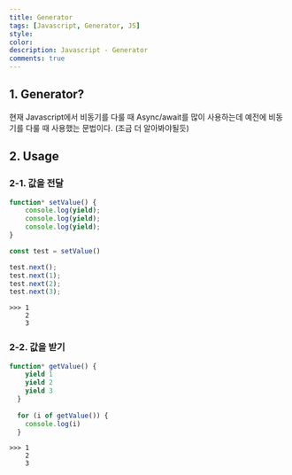 ```yaml
---
title: Generator
tags: [Javascript, Generator, JS]
style: 
color: 
description: Javascript - Generator
comments: true
---
```


## 1. Generator?

현재 Javascript에서 비동기를 다룰 때 Async/await를 많이 사용하는데 예전에 비동기를 다룰 때 사용했는 문법이다. (조금 더 알아봐야될듯)

## 2. Usage

### 2-1. 값을 전달

```Javascript
function* setValue() {
    console.log(yield);
    console.log(yield);
    console.log(yield);
}

const test = setValue()

test.next();
test.next(1);
test.next(2);
test.next(3);
```

    >>> 1
        2
        3

### 2-2. 값을 받기

```javascript
function* getValue() {
    yield 1
    yield 2
    yield 3
  }
  
  for (i of getValue()) { 
    console.log(i)
  }
```

    >>> 1
        2
        3
